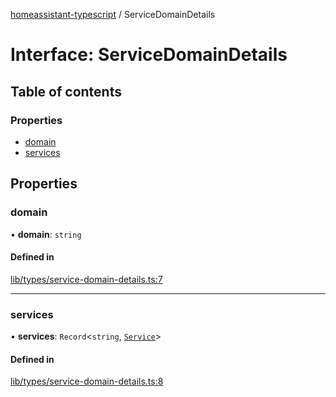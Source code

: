 [homeassistant-typescript](../README.md) / ServiceDomainDetails

# Interface: ServiceDomainDetails

## Table of contents

### Properties

- [domain](ServiceDomainDetails.md#domain)
- [services](ServiceDomainDetails.md#services)

## Properties

### domain

• **domain**: `string`

#### Defined in

[lib/types/service-domain-details.ts:7](https://github.com/benwainwright/hass-ts/blob/7a1b65e/src/lib/types/service-domain-details.ts#L7)

___

### services

• **services**: `Record`\<`string`, [`Service`](Service.md)\>

#### Defined in

[lib/types/service-domain-details.ts:8](https://github.com/benwainwright/hass-ts/blob/7a1b65e/src/lib/types/service-domain-details.ts#L8)
